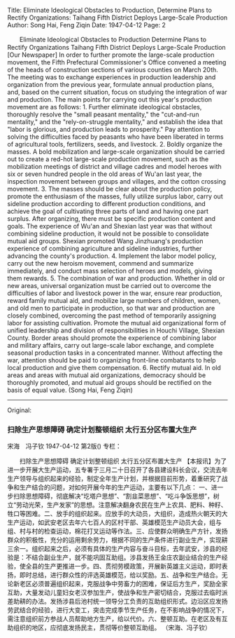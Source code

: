 Title: Eliminate Ideological Obstacles to Production, Determine Plans to Rectify Organizations: Taihang Fifth District Deploys Large-Scale Production
Author: Song Hai, Feng Ziqin
Date: 1947-04-12
Page: 2

　　Eliminate Ideological Obstacles to Production
    Determine Plans to Rectify Organizations
    Taihang Fifth District Deploys Large-Scale Production
    [Our Newspaper] In order to further promote the large-scale production movement, the Fifth Prefectural Commissioner's Office convened a meeting of the heads of construction sections of various counties on March 20th. The meeting was to exchange experiences in production leadership and organization from the previous year, formulate annual production plans, and, based on the current situation, focus on studying the integration of war and production. The main points for carrying out this year's production movement are as follows:
    1. Further eliminate ideological obstacles, thoroughly resolve the "small peasant mentality," the "cut-and-run mentality," and the "rely-on-struggle mentality," and establish the idea that "labor is glorious, and production leads to prosperity." Pay attention to solving the difficulties faced by peasants who have been liberated in terms of agricultural tools, fertilizers, seeds, and livestock. 2. Boldly organize the masses. A bold mobilization and large-scale organization should be carried out to create a red-hot large-scale production movement, such as the mobilization meetings of district and village cadres and model heroes with six or seven hundred people in the old areas of Wu'an last year, the inspection movement between groups and villages, and the cotton crossing movement. 3. The masses should be clear about the production policy, promote the enthusiasm of the masses, fully utilize surplus labor, carry out sideline production according to different production conditions, and achieve the goal of cultivating three parts of land and having one part surplus. After organizing, there must be specific production content and goals. The experience of Wu'an and Shexian last year was that without combining sideline production, it would not be possible to consolidate mutual aid groups. Shexian promoted Wang Jinzhuang's production experience of combining agriculture and sideline industries, further advancing the county's production. 4. Implement the labor model policy, carry out the new heroism movement, commend and summarize immediately, and conduct mass selection of heroes and models, giving them rewards. 5. The combination of war and production. Whether in old or new areas, universal organization must be carried out to overcome the difficulties of labor and livestock power in the war, ensure rear production, reward family mutual aid, and mobilize large numbers of children, women, and old men to participate in production, so that war and production are closely combined, overcoming the past method of temporarily assigning labor for assisting cultivation. Promote the mutual aid organizational form of unified leadership and division of responsibilities in Houchi Village, Shexian County. Border areas should promote the experience of combining labor and military affairs, carry out large-scale labor exchange, and complete seasonal production tasks in a concentrated manner. Without affecting the war, attention should be paid to organizing front-line combatants to help local production and give them compensation. 6. Rectify mutual aid. In old areas and areas with mutual aid organizations, democracy should be thoroughly promoted, and mutual aid groups should be rectified on the basis of equal value.
              (Song Hai, Feng Ziqin)



<hr /> 

Original: 


### 扫除生产思想障碍  确定计划整顿组织  太行五分区布置大生产
宋海　冯子钦
1947-04-12
第2版()
专栏：

　　扫除生产思想障碍
    确定计划整顿组织
    太行五分区布置大生产
    【本报讯】为了进一步开展大生产运动，五专署于三月二十日召开了各县建设科长会议，交流去年生产领导与组织起来的经验，制定全年生产计划，并根据目前形势，着重研究了战争和生产结合的问题，对如何开展今年的生产运动，主要有以下几点：
    一、进一步扫除思想障碍，彻底解决“圪塔户思想”、“割韭菜思想”、“吃斗争饭思想”，树立“劳动光荣，生产发家”的思想。注意解决翻身农民在生产上农具、肥料、种籽、牲口等困难。二、放手的组织起来。应放手的大动员，大组织，造成热火朝天的大生产运动，如武安老区去年六七百人的区村干部、英雄模范生产动员大会，组与组、村与村的检查运动，棉花打叉运动等作法。三、应使群众明确生产方针，发扬群众的积极性，充分的运用剩余劳力，根据不同的生产条件进行副业生产，实现耕三余一。组织起来之后，必须有具体的生产内容与奋斗目标，去年武安，涉县的经验是：不结合副业生产，就不能巩固互助组。涉县发扬王金庄农副业结合的生产经验，使全县的生产更推进一步。四、贯彻劳模政策，开展新英雄主义运动，即时表扬，即时总结，进行群众性的评选英雄模范，给以奖励。五、战争和生产结合。无论新老区必须普遍组织起来，克服战争中劳畜力的困难，保证后方生产，奖励全家互助，大量发动儿童妇女老汉参加生产，使战争和生产密切结合，克服过去临时派差助耕的办法。发扬涉县后池村统一领导分工负责的互助组织形式。边沿区应发扬劳武结合的经验，进行大变工，突击完成季节生产任务，在不影响战争的情况下，需注意组织前方参战人员帮助地方生产，给以代价。六、整顿互助。在老区及有互助组织的地区，应彻底发扬民主，贯彻等价整顿互助组。
              （宋海、冯子钦）
